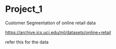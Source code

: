 # Project_1
 Customer Segmentation of online retail data

https://archive.ics.uci.edu/ml/datasets/online+retail

refer this for the data
